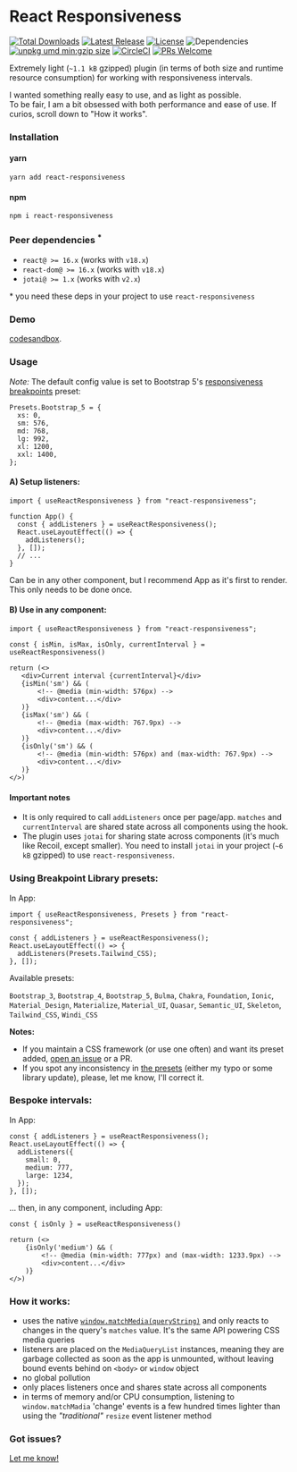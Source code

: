 # React Responsiveness

<p>
<a href="https://www.npmjs.com/package/react-responsiveness"><img src="https://img.shields.io/npm/dt/react-responsiveness.svg" alt="Total Downloads"></a>
<a href="https://www.npmjs.com/package/react-responsiveness"><img src="https://img.shields.io/npm/v/react-responsiveness.svg" alt="Latest Release"></a>
<a href="https://github.com/andrei-gheorghiu/react-responsiveness/blob/main/LICENSE.MD"><img src="https://img.shields.io/npm/l/react-responsiveness.svg" alt="License"></a>
<img src="https://img.shields.io/badge/dependencies-0-brightgreen.svg" alt="Dependencies" />
<a href="https://unpkg.com/react-responsiveness"><img src="https://img.badgesize.io/https://unpkg.com/react-responsiveness.svg?compression=gzip&label=umd:minzip" alt="unpkg umd min:gzip size" /></a>
<a href="https://circleci.com/gh/andrei-gheorghiu/react-responsiveness/tree/main"><img src="https://circleci.com/gh/andrei-gheorghiu/react-responsiveness/tree/main.svg?style=svg" alt="CircleCI" /></a>
<a href="https://makeapullrequest.com"><img src="https://img.shields.io/badge/PRs-welcome-brightgreen.svg?style=flat-square" alt="PRs Welcome"/></a>
</p>
Extremely light (<code>~1.1 kB</code> gzipped) plugin (in terms of both size and runtime resource consumption) for working with responsiveness intervals.

I wanted something really easy to use, and as light as possible.  
To be fair, I am a bit obsessed with both performance and ease of use. If curios, scroll down to "How it works".

### Installation

#### yarn

```terminal
yarn add react-responsiveness
```

#### npm

```terminal
npm i react-responsiveness
```

### Peer dependencies <sup>\*</sup>

- `react@ >= 16.x` (works with `v18.x`)
- `react-dom@ >= 16.x` (works with `v18.x`)
- `jotai@ >= 1.x` (works with `v2.x`)

<span>*</span> you need these deps in your project to use `react-responsiveness`

### Demo

[codesandbox](https://codesandbox.io/p/github/codesandbox/codesandbox-template-vite-react/csb-ss87sf/react-responsiveness?file=%2Fsrc%2FApp.tsx).

### Usage

_Note:_ The default config value is set to Bootstrap 5's [responsiveness breakpoints](https://getbootstrap.com/docs/5.3/layout/breakpoints/#available-breakpoints) preset:

```tsx
Presets.Bootstrap_5 = {
  xs: 0,
  sm: 576,
  md: 768,
  lg: 992,
  xl: 1200,
  xxl: 1400,
};
```

#### A) Setup listeners:

```tsx
import { useReactResponsiveness } from "react-responsiveness";

function App() {
  const { addListeners } = useReactResponsiveness();
  React.useLayoutEffect(() => {
    addListeners();
  }, []);
  // ...
}
```

Can be in any other component, but I recommend App as it's first to render. This only needs to be done once.

#### B) Use in any component:

```tsx
import { useReactResponsiveness } from "react-responsiveness";

const { isMin, isMax, isOnly, currentInterval } = useReactResponsiveness()

return (<>
   <div>Current interval {currentInterval}</div>
   {isMin('sm') && (
       <!-- @media (min-width: 576px) -->
       <div>content...</div>
   )}
   {isMax('sm') && (
       <!-- @media (max-width: 767.9px) -->
       <div>content...</div>
   )}
   {isOnly('sm') && (
       <!-- @media (min-width: 576px) and (max-width: 767.9px) -->
       <div>content...</div>
   )}
</>)
```

#### Important notes

- It is only required to call `addListeners` once per page/app. `matches` and `currentInterval` are shared state across all components using the hook.
- The plugin uses `jotai` for sharing state across components (it's much like Recoil, except smaller).
  You need to install `jotai` in your project (`~6 kB` gzipped) to use `react-responsiveness`.

### Using Breakpoint Library presets:

In App:

```tsx
import { useReactResponsiveness, Presets } from "react-responsiveness";

const { addListeners } = useReactResponsiveness();
React.useLayoutEffect(() => {
  addListeners(Presets.Tailwind_CSS);
}, []);
```

Available presets:

`Bootstrap_3`, `Bootstrap_4`, `Bootstrap_5`, `Bulma`, `Chakra`, `Foundation`, `Ionic`, `Material_Design`, `Materialize`, `Material_UI`, `Quasar`, `Semantic_UI`, `Skeleton`, `Tailwind_CSS`, `Windi_CSS`

**Notes:**

- If you maintain a CSS framework (or use one often) and want its preset added, [open an issue](https://github.com/andrei-gheorghiu/react-responsiveness/issues) or a PR.
- If you spot any inconsistency in [the presets](https://github.com/andrei-gheorghiu/react-responsiveness/blob/main/lib/presets.ts) (either my typo or some library update), please, let me know, I'll correct it.

### Bespoke intervals:

In App:

```tsx
const { addListeners } = useReactResponsiveness();
React.useLayoutEffect(() => {
  addListeners({
    small: 0,
    medium: 777,
    large: 1234,
  });
}, []);
```

... then, in any component, including App:

```tsx
const { isOnly } = useReactResponsiveness()

return (<>
    {isOnly('medium') && (
        <!-- @media (min-width: 777px) and (max-width: 1233.9px) -->
        <div>content...</div>
    )}
</>)
```

### How it works:

- uses the native [`window.matchMedia(queryString)`](https://developer.mozilla.org/en-US/docs/Web/API/Window/matchMedia) and only reacts to changes in the query's `matches` value. It's the same API powering CSS media queries
- listeners are placed on the `MediaQueryList` instances, meaning they are garbage collected as soon as the app is unmounted, without leaving bound events behind on `<body>` or `window` object
- no global pollution
- only places listeners once and shares state across all components
- in terms of memory and/or CPU consumption, listening to `window.matchMadia` 'change' events is a few hundred times lighter than using the _"traditional"_ `resize` event listener method

### Got issues?

[Let me know!](https://github.com/andrei-gheorghiu/react-responsiveness/issues)
